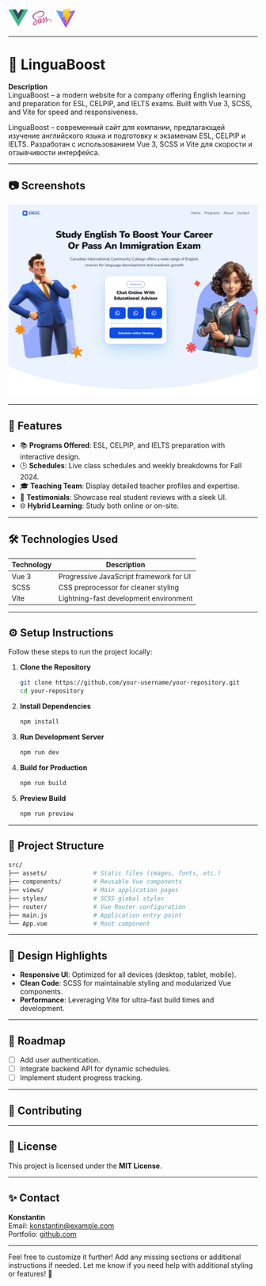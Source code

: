 <div align="left">
   <img src="https://github.com/devicons/devicon/blob/master/icons/vuejs/vuejs-original.svg" title="vuejs" alt="vuejs" width="40" height="40"/>&nbsp;
   <img src="https://github.com/devicons/devicon/blob/master/icons/sass/sass-original.svg" title="SCSS" alt="SCSS" width="40" height="40"/>&nbsp;
   <img src="https://github.com/devicons/devicon/blob/master/icons/vitejs/vitejs-original.svg" title="vitejs" alt="vitejs" width="40" height="40"/>&nbsp;
</div>

---

# 🚀 **LinguaBoost**

**Description**  
LinguaBoost – a modern website for a company offering English learning and preparation for ESL, CELPIP, and IELTS exams. Built with Vue 3, SCSS, and Vite for speed and responsiveness.

LinguaBoost – современный сайт для компании, предлагающей изучение английского языка и подготовку к экзаменам ESL, CELPIP и IELTS. Разработан с использованием Vue 3, SCSS и Vite для скорости и отзывчивости интерфейса.

---

## 📷 **Screenshots**
![screenshot.jpg](https://github.com/it2konst/es-lp/blob/main/public/assets/images/screenshot.jpg)

---

## 🌟 **Features**

- 📚 **Programs Offered**: ESL, CELPIP, and IELTS preparation with interactive design.
- 🕒 **Schedules**: Live class schedules and weekly breakdowns for Fall 2024.
- 🎓 **Teaching Team**: Display detailed teacher profiles and expertise.
- 💬 **Testimonials**: Showcase real student reviews with a sleek UI.
- 🌐 **Hybrid Learning**: Study both online or on-site.

---

## 🛠️ **Technologies Used**

| Technology | Description                             |
| ---------- | --------------------------------------- |
| Vue 3      | Progressive JavaScript framework for UI |
| SCSS       | CSS preprocessor for cleaner styling    |
| Vite       | Lightning-fast development environment  |

---

## ⚙️ **Setup Instructions**

Follow these steps to run the project locally:

1. **Clone the Repository**

   ```bash
   git clone https://github.com/your-username/your-repository.git
   cd your-repository
   ```

2. **Install Dependencies**

   ```bash
   npm install
   ```

3. **Run Development Server**

   ```bash
   npm run dev
   ```

4. **Build for Production**

   ```bash
   npm run build
   ```

5. **Preview Build**
   ```bash
   npm run preview
   ```

---

## 📁 **Project Structure**

```bash
src/
├── assets/             # Static files (images, fonts, etc.)
├── components/         # Reusable Vue components
├── views/              # Main application pages
├── styles/             # SCSS global styles
├── router/             # Vue Router configuration
├── main.js             # Application entry point
└── App.vue             # Root component
```

---

## 🎨 **Design Highlights**

- **Responsive UI**: Optimized for all devices (desktop, tablet, mobile).
- **Clean Code**: SCSS for maintainable styling and modularized Vue components.
- **Performance**: Leveraging Vite for ultra-fast build times and development.

---

## 🚧 **Roadmap**

- [ ] Add user authentication.
- [ ] Integrate backend API for dynamic schedules.
- [ ] Implement student progress tracking.

---

## 🤝 **Contributing**

---

## 📝 **License**

This project is licensed under the **MIT License**.

---

## ✨ **Contact**

**Konstantin**  
Email: [konstantin@example.com](mailto:konstantin@example.com)  
Portfolio: [github.com](https://github.com/it2konst/)

---

Feel free to customize it further! Add any missing sections or additional instructions if needed. Let me know if you need help with additional styling or features! 🚀
